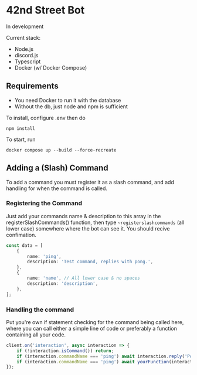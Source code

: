 # 42nd Street Bot

In development

Current stack:

- Node.js
- discord.js
- Typescript
- Docker (w/ Docker Compose)

## Requirements
- You need Docker to run it with the database
- Without the db, just node and npm is sufficient


To install, configure .env then do
```
npm install
```

To start, run
```
docker compose up --build --force-recreate
```

## Adding a (Slash) Command

To add a command you must register it as a slash command, and add handling for when the command is called.

### Registering the Command

Just add your commands name & description to this array in the registerSlashCommands() function, then type `~registerslashcommands` (all lower case) somewhere where the bot can see it. You should recive confimation.
```typescript
const data = [
    {
        name: 'ping',
        description: 'Test command, replies with pong.',
    },
    {
        name: 'name', // All lower case & no spaces
        description: 'description',
    },
];
```

### Handling the command

Put you're own if statement checking for the command being called here, where you can call either a simple line of code or preferably a function containing all your code.

```typescript
client.on('interaction', async interaction => {
    if (!interaction.isCommand()) return;
    if (interaction.commandName === 'ping') await interaction.reply('Pong!');
    if (interaction.commandName === 'ping') await yourFunction(interaction); // You may not need to pass the interaction through, depending on what your command is doing
});
```